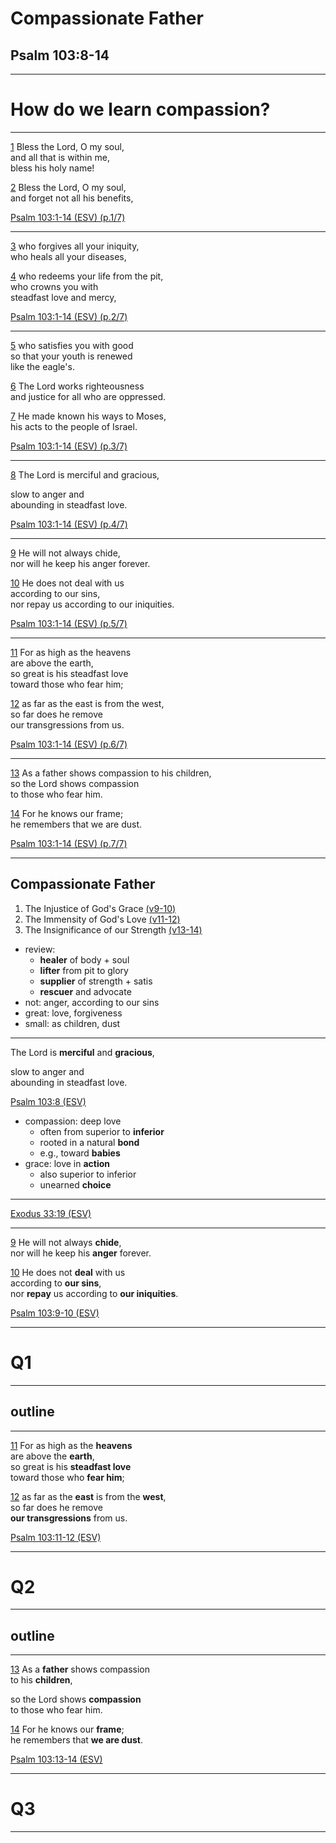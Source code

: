<!-- .slide: <%= bg("unsplash-Jztmx9yqjBw-stars.jpg") %> id="title" -->
# Compassionate Father
## Psalm 103:8-14

---
<!-- .slide: data-background="white" -->
# How do we learn **compassion**?

>>>

******
[1](# "ref")
Bless the Lord, O my soul,<br>
and all that is within me,<br>
bless his holy name!

[2](# "ref")
Bless the Lord, O my soul,<br>
and forget not all his benefits,

[Psalm 103:1-14 (ESV) (p.1/7)](# "ref")

******

[3](# "ref")
who forgives all your iniquity,<br>
who heals all your diseases,

[4](# "ref")
who redeems your life from the pit,<br>
who crowns you with <br>
steadfast love and mercy,

[Psalm 103:1-14 (ESV) (p.2/7)](# "ref")

******

[5](# "ref")
who satisfies you with good<br>
so that your youth is renewed <br>
like the eagle's.

[6](# "ref")
The Lord works righteousness<br>
and justice for all who are oppressed.

[7](# "ref")
He made known his ways to Moses,<br>
his acts to the people of Israel.

[Psalm 103:1-14 (ESV) (p.3/7)](# "ref")

******
[8](# "ref")
The Lord is merciful and gracious,

slow to anger and  <br>
abounding in steadfast love.

[Psalm 103:1-14 (ESV) (p.4/7)](# "ref")

******
[9](# "ref") 
He will not always chide, <br>
nor will he keep his anger forever.

[10](# "ref") 
He does not deal with us  <br>
according to our sins, <br>
nor repay us according to our iniquities.

[Psalm 103:1-14 (ESV) (p.5/7)](# "ref")

******
[11](# "ref") 
For as high as the heavens  <br>
are above the earth, <br>
so great is his steadfast love  <br>
toward those who fear him;

[12](# "ref") 
as far as the east is from the west, <br>
so far does he remove  <br>
our transgressions from us.

[Psalm 103:1-14 (ESV) (p.6/7)](# "ref")

******
[13](# "ref") 
As a father shows compassion to his children, <br>
so the Lord shows compassion  <br>
to those who fear him.

[14](# "ref") 
For he knows our frame; <br>
he remembers that we are dust.

[Psalm 103:1-14 (ESV) (p.7/7)](# "ref")

---
## Compassionate Father
1. The Injustice of God's Grace [(v9-10)](# "ref")
1. The Immensity of God's Love [(v11-12)](# "ref")
1. The Insignificance of our Strength [(v13-14)](# "ref")

>>>
+ review:
  + **healer** of body + soul
  + **lifter** from pit to glory
  + **supplier** of strength + satis
  + **rescuer** and advocate
+ not: anger, according to our sins
+ great: love, forgiveness
+ small: as children, dust

---
The Lord is **merciful** and **gracious**,

slow to anger and  <br>
abounding in steadfast love.

[Psalm 103:8 (ESV)](# "ref")

>>>
+ compassion: deep love 
  + often from superior to **inferior**
  + rooted in a natural **bond**
  + e.g., toward **babies**
+ grace: love in **action**
  + also superior to inferior
  + unearned **choice**

---
[Exodus 33:19 (ESV)](# "ref")

---
[9](# "ref")
He will not always **chide**, <br>
nor will he keep his **anger** forever.

[10](# "ref") 
He does not **deal** with us  <br>
according to **our sins**, <br>
nor **repay** us according to **our iniquities**.

[Psalm 103:9-10 (ESV)](# "ref")

---
<!-- .slide: data-background="white" -->
# Q1

---
## outline

---
[11](# "ref") 
For as high as the **heavens**  <br>
are above the **earth**, <br>
so great is his **steadfast love**  <br>
toward those who **fear him**;

[12](# "ref") 
as far as the **east** is from the **west**, <br>
so far does he remove  <br>
**our transgressions** from us.

[Psalm 103:11-12 (ESV)](# "ref")

---
<!-- .slide: data-background="white" -->
# Q2

---
## outline

---
[13](# "ref") 
As a **father** shows compassion <br>
to his **children**,

so the Lord shows **compassion**  <br>
to those who fear him.

[14](# "ref") 
For he knows our **frame**; <br>
he remembers that **we are dust**.

[Psalm 103:13-14 (ESV)](# "ref")

---
<!-- .slide: data-background="white" -->
# Q3

---
<!-- .slide: <%= bg("unsplash-Jztmx9yqjBw-stars.jpg") %> class="empty" -->


